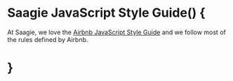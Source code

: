 # Saagie JavaScript Style Guide() {

At Saagie, we love the [Airbnb JavaScript Style Guide](https://github.com/airbnb/javascript)
and we follow most of the rules defined by Airbnb.

# }
